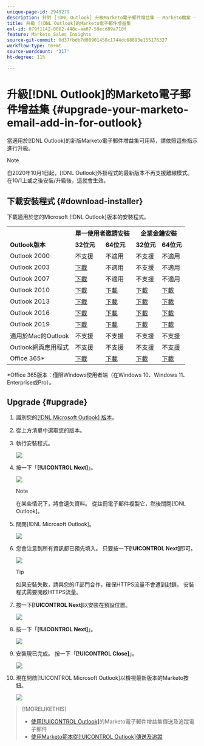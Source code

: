 ```yaml
---
unique-page-id: 2949279
description: 針對 [!DNL Outlook] 升級Marketo電子郵件增益集 — Marketo檔案 — 產品檔案
title: 升級 [!DNL Outlook]的Marketo電子郵件增益集
exl-id: 079f1142-8062-448c-aa07-59ecd89a718f
feature: Marketo Sales Insights
source-git-commit: 0d37fbdb7d08901458c1744dc68893e155176327
workflow-type: tm+mt
source-wordcount: '317'
ht-degree: 11%

---
```


# 升級[!DNL Outlook]的Marketo電子郵件增益集 {#upgrade-your-marketo-email-add-in-for-outlook}

當適用於[!DNL Outlook]的新版Marketo電子郵件增益集可用時，請依照這些指示進行升級。

>[!NOTE]
>
>自2020年10月1日起，[!DNL Outlook]外掛程式的最新版本不再支援離線模式。 在10/1上或之後安裝/升級後，這就會生效。

## 下載安裝程式 {#download-installer}

下載適用於您的Microsoft [!DNL Outlook]版本的安裝程式。

<table> 
 <colgroup> 
  <col> 
  <col> 
  <col> 
  <col> 
  <col> 
 </colgroup> 
 <tbody> 
  <tr> 
   <th><br></th> 
   <th colspan="2">單一使用者邀請安裝</th> 
   <th colspan="2">企業金鑰安裝</th> 
  </tr> 
  <tr> 
   <td><strong><span class="dnl">Outlook</span>版本</strong></td> 
   <td><strong>32位元</strong></td> 
   <td><strong>64位元</strong></td> 
   <td><strong>32位元</strong></td> 
   <td><strong>64位元</strong></td> 
  </tr> 
  <tr> 
   <td><span class="dnl">Outlook</span> 2000</td> 
   <td>不支援</td> 
   <td>不適用</td> 
   <td>不支援</td> 
   <td>不適用</td> 
  </tr> 
  <tr> 
   <td><span class="dnl">Outlook 2003</span></td> 
   <td><a href="https://munchkin.marketo.net/MarketoAddInSetup32.msi" rel="nofollow">下載</a></td> 
   <td>不適用</td> 
   <td>不支援</td> 
   <td>不適用</td> 
  </tr> 
  <tr> 
   <td><span class="dnl">Outlook</span> 2007</td> 
   <td><a href="https://munchkin.marketo.net/MarketoAddInSetup32.msi" rel="nofollow">下載</a></td> 
   <td>不適用</td> 
   <td>不支援</td> 
   <td>不適用</td> 
  </tr> 
  <tr> 
   <td><span class="dnl">Outlook</span> 2010</td> 
   <td><a href="https://munchkin.marketo.net/MarketoAddInSetup32.msi" rel="nofollow">下載</a></td> 
   <td><a href="https://munchkin.marketo.net/MarketoAddInSetup64.msi" rel="nofollow">下載</a></td> 
   <td><a href="https://munchkin.marketo.net/MarketoAddInSetup32.msi" rel="nofollow">下載</a></td> 
   <td><a href="https://munchkin.marketo.net/MarketoAddInSetup64.msi" rel="nofollow">下載</a></td> 
  </tr> 
  <tr> 
   <td><span class="dnl">Outlook</span> 2013</td> 
   <td><a href="https://munchkin.marketo.net/MarketoAddInSetup32.msi" rel="nofollow">下載</a></td> 
   <td><a href="https://munchkin.marketo.net/MarketoAddInSetup64.msi" rel="nofollow">下載</a></td> 
   <td><a href="https://munchkin.marketo.net/MarketoAddInSetup32.msi" rel="nofollow">下載</a></td> 
   <td><a href="https://munchkin.marketo.net/MarketoAddInSetup64.msi" rel="nofollow">下載</a></td> 
  </tr> 
  <tr> 
   <td><span class="dnl">Outlook</span> 2016</td> 
   <td><a href="https://munchkin.marketo.net/MarketoAddInSetup32.msi" rel="nofollow">下載</a></td> 
   <td><a href="https://munchkin.marketo.net/MarketoAddInSetup64.msi" rel="nofollow">下載</a></td> 
   <td><a href="https://munchkin.marketo.net/MarketoAddInSetup32.msi" rel="nofollow">下載</a></td> 
   <td><a href="https://munchkin.marketo.net/MarketoAddInSetup64.msi" rel="nofollow">下載</a></td> 
  </tr> 
  <tr> 
   <td colspan="1"><span class="dnl">Outlook</span> 2019</td> 
   <td colspan="1"><a href="https://munchkin.marketo.net/MarketoAddInSetup32.msi" rel="nofollow">下載</a></td> 
   <td colspan="1"><a href="https://munchkin.marketo.net/MarketoAddInSetup64.msi" rel="nofollow">下載</a></td> 
   <td colspan="1"><a href="https://munchkin.marketo.net/MarketoAddInSetup32.msi" rel="nofollow">下載</a></td> 
   <td colspan="1"><a href="https://munchkin.marketo.net/MarketoAddInSetup64.msi" rel="nofollow">下載</a></td> 
  </tr> 
  <tr> 
   <td>適用於Mac的<span class="dnl">Outlook</span></td> 
   <td>不支援</td> 
   <td>不支援</td> 
   <td>不支援</td> 
   <td>不支援</td> 
  </tr> 
  <tr> 
   <td colspan="1"><span class="dnl">Outlook</span>網頁應用程式</td> 
   <td colspan="1">不支援</td> 
   <td colspan="1">不支援</td> 
   <td colspan="1">不支援</td> 
   <td colspan="1">不支援</td> 
  </tr> 
  <tr> 
   <td colspan="1"><span class="dnl">Office</span> 365*</td> 
   <td colspan="1"><a href="https://munchkin.marketo.net/MarketoAddInSetup32.msi" rel="nofollow">下載</a></td> 
   <td colspan="1"><a href="https://munchkin.marketo.net/MarketoAddInSetup64.msi" rel="nofollow">下載</a></td> 
   <td colspan="1"><a href="https://munchkin.marketo.net/MarketoAddInSetup32.msi" rel="nofollow">下載</a></td> 
   <td colspan="1"><a href="https://munchkin.marketo.net/MarketoAddInSetup64.msi" rel="nofollow">下載</a></td> 
  </tr> 
 </tbody> 
</table>

&#42;Office 365版本：僅限Windows使用者端（在Windows 10、Windows 11、Enterprise或Pro）。

## Upgrade {#upgrade}

1. 識別您的[[!DNL Microsoft Outlook] 版本](https://support.microsoft.com/en-us/office/what-version-of-outlook-do-i-have-b3a9568c-edb5-42b9-9825-d48d82b2257c?ui=en-us&rs=en-us&ad=us)。

1. 從上方清單中選取您的版本。

1. 執行安裝程式。

   ![](assets/image2014-9-23-16-3a53-3a56.png)

1. 按一下「**[!UICONTROL Next]**」。

   ![](assets/image2014-9-23-16-3a54-3a8.png)

   >[!NOTE]
   >
   >在某些情況下，將會遺失資料。 從註冊電子郵件複製它，然後關閉[!DNL Outlook]。

1. 關閉[!DNL Microsoft Outlook]。

   ![](assets/ent-key-close-outlook-hand.png)

1. 您會注意到所有資訊都已預先填入。 只要按一下&#x200B;**[!UICONTROL Next]**&#x200B;即可。

   ![](assets/image2014-9-23-16-3a54-3a40.png)

   >[!TIP]
   >
   >如果安裝失敗，請與您的IT部門合作，確保HTTPS流量不會遭到封鎖。 安裝程式需要開啟HTTPS流量。

1. 按一下&#x200B;**[!UICONTROL Next]**&#x200B;以安裝在預設位置。

   ![](assets/image2014-9-23-16-3a54-3a55.png)

1. 按一下「**[!UICONTROL Next]**」。

   ![](assets/image2014-9-23-16-3a55-3a20.png)

1. 安裝現已完成。 按一下「**[!UICONTROL Close]**」。

   ![](assets/image2014-9-23-16-3a55-3a34.png)

1. 現在開啟[!UICONTROL Microsoft Outlook]以檢視最新版本的Marketo按鈕。

   ![](assets/image2016-8-24-15-3a47-3a38.png)

>[!MORELIKETHIS]
>
>* [使用[!UICONTROL Outlook]](/help/marketo/product-docs/marketo-sales-insight/msi-outlook-plugin/send-and-track-an-email-with-the-email-add-in-for-outlook.md)的Marketo電子郵件增益集傳送及追蹤電子郵件
>* [使用Marketo範本從[!UICONTROL Outlook]傳送及追蹤](/help/marketo/product-docs/marketo-sales-insight/msi-outlook-plugin/send-and-track-from-outlook-using-a-marketo-template.md)
